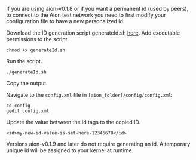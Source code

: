 If you are using aion-v0.1.8 or if you want a permanent id (used by peers), to connect to the Aion test network you need to first modify your configuration file to have a new personalized id.

Download the ID generation script generateId.sh [here](https://github.com/aionnetwork/aion/blob/1e5143711379623801ab59078d5af2d4e0cc9aa2/generateId.sh).
Add executable permissions to the script.

```
chmod +x generateId.sh
```

Run the script.

```
./generateId.sh
```

Copy the output.

Navigate to the `config.xml` file in `[aion_folder]/config/config.xml`:

```
cd config
gedit config.xml
```

Update the value between the id tags to the copied ID.

```
<id>my-new-id-value-is-set-here-12345678</id>
```

Versions aion-v0.1.9 and later do not require generating an id. A temporary unique id will be assigned to your kernel at runtime.

